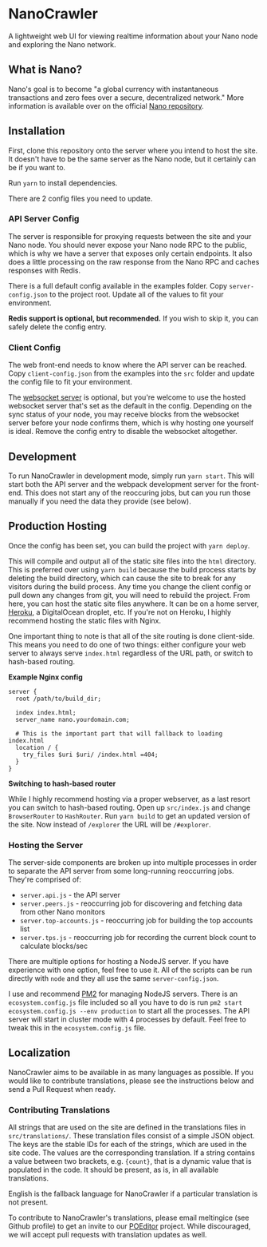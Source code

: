 # NanoCrawler

A lightweight web UI for viewing realtime information about your Nano node and exploring the Nano network.

## What is Nano?

Nano's goal is to become "a global currency with instantaneous transactions and zero fees over a secure, decentralized network." More information is available over on the official [Nano repository](https://github.com/nanocurrency/raiblocks).

## Installation

First, clone this repository onto the server where you intend to host the site. It doesn't have to be the same server as the Nano node, but it certainly can be if you want to.

Run `yarn` to install dependencies.

There are 2 config files you need to update.

### API Server Config

The server is responsible for proxying requests between the site and your Nano node. You should never expose your Nano node RPC to the public, which is why we have a server that exposes only certain endpoints. It also does a little processing on the raw response from the Nano RPC and caches responses with Redis.

There is a full default config available in the examples folder. Copy `server-config.json` to the project root. Update all of the values to fit your environment.

**Redis support is optional, but recommended.** If you wish to skip it, you can safely delete the config entry.

### Client Config

The web front-end needs to know where the API server can be reached. Copy `client-config.json` from the examples into the `src` folder and update the config file to fit your environment.

The [websocket server](https://github.com/oslocurrency/oslocrawler-ws) is optional, but you're welcome to use the hosted websocket server that's set as the default in the config. Depending on the sync status of your node, you may receive blocks from the websocket server before your node confirms them, which is why hosting one yourself is ideal. Remove the config entry to disable the websocket altogether.

## Development

To run NanoCrawler in development mode, simply run `yarn start`. This will start both the API server and the webpack development server for the front-end. This does not start any of the reoccuring jobs, but can you run those manually if you need the data they provide (see below).

## Production Hosting

Once the config has been set, you can build the project with `yarn deploy`.

This will compile and output all of the static site files into the `html` directory. This is preferred over using `yarn build` because the build process starts by deleting the build directory, which can cause the site to break for any visitors during the build process. Any time you change the client config or pull down any changes from git, you will need to rebuild the project. From here, you can host the static site files anywhere. It can be on a home server, [Heroku](https://github.com/mars/create-react-app-buildpack), a DigitalOcean droplet, etc. If you're not on Heroku, I highly recommend hosting the static files with Nginx.

One important thing to note is that all of the site routing is done client-side. This means you need to do one of two things: either configure your web server to always serve `index.html` regardless of the URL path, or switch to hash-based routing.

**Example Nginx config**

```nginx
server {
  root /path/to/build_dir;

  index index.html;
  server_name nano.yourdomain.com;

  # This is the important part that will fallback to loading index.html
  location / {
    try_files $uri $uri/ /index.html =404;
  }
}
```

**Switching to hash-based router**

While I highly recommend hosting via a proper webserver, as a last resort you can switch to hash-based routing. Open up `src/index.js` and change `BrowserRouter` to `HashRouter`. Run `yarn build` to get an updated version of the site. Now instead of `/explorer` the URL will be `/#explorer`.

### Hosting the Server

The server-side components are broken up into multiple processes in order to separate the API server from some long-running reoccurring jobs. They're comprised of:

- `server.api.js` - the API server
- `server.peers.js` - reoccurring job for discovering and fetching data from other Nano monitors
- `server.top-accounts.js` - reoccurring job for building the top accounts list
- `server.tps.js` - reoccurring job for recording the current block count to calculate blocks/sec

There are multiple options for hosting a NodeJS server. If you have experience with one option, feel free to use it. All of the scripts can be run directly with `node` and they all use the same `server-config.json`.

I use and recommend [PM2](https://www.npmjs.com/package/pm2) for managing NodeJS servers. There is an `ecosystem.config.js` file included so all you have to do is run `pm2 start ecosystem.config.js --env production` to start all the processes. The API server will start in cluster mode with 4 processes by default. Feel free to tweak this in the `ecosystem.config.js` file.

## Localization

NanoCrawler aims to be available in as many languages as possible. If you would like to contribute translations, please see the instructions below and send a Pull Request when ready.

### Contributing Translations

All strings that are used on the site are defined in the translations files in `src/translations/`. These translation files consist of a simple JSON object. The keys are the stable IDs for each of the strings, which are used in the site code. The values are the corresponding translation. If a string contains a value between two brackets, e.g. `{count}`, that is a dynamic value that is populated in the code. It should be present, as is, in all available translations.

English is the fallback language for NanoCrawler if a particular translation is not present.

To contribute to NanoCrawler's translations, please email meltingice (see Github profile) to get an invite to our [POEditor](https://poeditor.com/) project. While discouraged, we will accept pull requests with translation updates as well.
